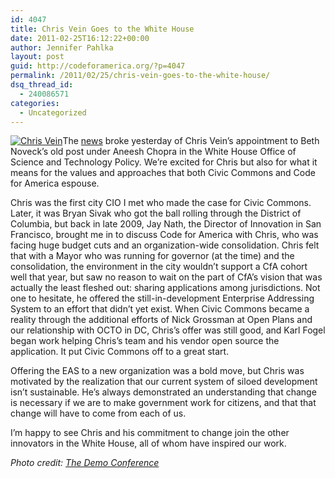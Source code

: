 ```yaml
---
id: 4047
title: Chris Vein Goes to the White House
date: 2011-02-25T16:12:22+00:00
author: Jennifer Pahlka
layout: post
guid: http://codeforamerica.org/?p=4047
permalink: /2011/02/25/chris-vein-goes-to-the-white-house/
dsq_thread_id:
  - 240086571
categories:
  - Uncategorized
---
```

[<img class="alignleft size-medium wp-image-4050" title="ChrisVein" src="http://codeforamerica.org/wp-content/uploads/2011/02/4988956516_3941a974ea-232x300.jpg" alt="Chris Vein" />](http://codeforamerica.org/wp-content/uploads/2011/02/4988956516_3941a974ea.jpg)The [news](http://www.govtech.com/pcio/San-Francisco-CIO-Named-Federal-Deputy-CTO-022411.html) broke yesterday of Chris Vein’s appointment to Beth Noveck’s old post under Aneesh Chopra in the White House Office of Science and Technology Policy. We’re excited for Chris but also for what it means for the values and approaches that both Civic Commons and Code for America espouse.

Chris was the first city CIO I met who made the case for Civic Commons. Later, it was Bryan Sivak who got the ball rolling through the District of Columbia, but back in late 2009, Jay Nath, the Director of Innovation in San Francisco, brought me in to discuss Code for America with Chris, who was facing huge budget cuts and an organization-wide consolidation. Chris felt that with a Mayor who was running for governor (at the time) and the consolidation, the environment in the city wouldn’t support a CfA cohort well that year, but saw no reason to wait on the part of CfA’s vision that was actually the least fleshed out: sharing applications among jurisdictions. Not one to hesitate, he offered the still-in-development Enterprise Addressing System to an effort that didn’t yet exist. When Civic Commons became a reality through the additional efforts of Nick Grossman at Open Plans and our relationship with OCTO in DC, Chris’s offer was still good, and Karl Fogel began work helping Chris’s team and his vendor open source the application. It put Civic Commons off to a great start.

Offering the EAS to a new organization was a bold move, but Chris was motivated by the realization that our current system of siloed development isn’t sustainable. He’s always demonstrated an understanding that change is necessary if we are to make government work for citizens, and that that change will have to come from each of us.

I’m happy to see Chris and his commitment to change join the other innovators in the White House, all of whom have inspired our work.

<address>
  <em>Photo credit: </em><a href="http://www.flickr.com/photos/democonference/"><em>The Demo Conference</em></a>
</address>